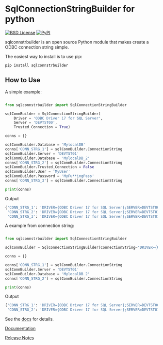# SqlConnectionStringBuilder for python

[![BSD License](https://img.shields.io/badge/License-BSD%203--Clause-blue.svg?style=flat-square)](https://opensource.org/licenses/BSD-3-Clause)
[![PyPI](https://img.shields.io/pypi/v/sqlconnstrbuilder?color=brightgreen)](https://pypi.org/project/sqlconnstrbuilder/1.0.4/)




sqlconnstrbuilder is an open source Python module that makes create a ODBC connection string simple.

The easiest way to install is to use pip:

    pip install sqlconnstrbuilder

## How to Use

A simple example:

``` Python

from sqlconnstrbuilder import SqlConnectionStringBuilder

sqlConnBuilder = SqlConnectionStringBuilder(
    Driver = 'ODBC Driver 17 for SQL Server',
    Server = 'DEVTST00',
    Trusted_Connection = True)

conns = {}

sqlConnBuilder.Database = 'MylocalDB'
conns['CONN_STRG_1'] = sqlConnBuilder.ConnectionString
sqlConnBuilder.Server = 'DEVTST01'
sqlConnBuilder.Database = 'MylocalDB_2'
conns['CONN_STRG_2'] = sqlConnBuilder.ConnectionString
sqlConnBuilder.Trusted_Connection = False
sqlConnBuilder.User = 'MyUser'
sqlConnBuilder.Password = 'MyFu**ingPass'
conns['CONN_STRG_3'] = sqlConnBuilder.ConnectionString

print(conns)
``` 

Output

```bash
{'CONN_STRG_1': 'DRIVER={ODBC Driver 17 for SQL Server};SERVER=DEVTST00;DATABASE=MylocalDB;TRUSTED_CONNECTION=YES',
 'CONN_STRG_2': 'DRIVER={ODBC Driver 17 for SQL Server};SERVER=DEVTST01;DATABASE=MylocalDB_2;TRUSTED_CONNECTION=YES',
 'CONN_STRG_3': 'DRIVER={ODBC Driver 17 for SQL Server};SERVER=DEVTST01;DATABASE=MylocalDB_2;UID=MyUser;PWD=MyFu**ingPass'}
```

A example from connection string:

``` Python

from sqlconnstrbuilder import SqlConnectionStringBuilder

sqlConnBuilder = SqlConnectionStringBuilder(ConnectionString='DRIVER={ODBC Driver 17 for SQL Server};SERVER=DEVTST00;DATABASE=MylocalDB;TRUSTED_CONNECTION=YES')

conns = {}

conns['CONN_STRG_1'] = sqlConnBuilder.ConnectionString
sqlConnBuilder.Server = 'DEVTST01'
sqlConnBuilder.Database = 'MylocalDB_2'
conns['CONN_STRG_2'] = sqlConnBuilder.ConnectionString

print(conns)
``` 

Output

```bash
{'CONN_STRG_1': 'DRIVER={ODBC Driver 17 for SQL Server};SERVER=DEVTST00;DATABASE=MylocalDB;TRUSTED_CONNECTION=YES',
 'CONN_STRG_2': 'DRIVER={ODBC Driver 17 for SQL Server};SERVER=DEVTST01;DATABASE=MylocalDB_2;TRUSTED_CONNECTION=YES'}
```


See the [docs](https://github.com/cristozz/sqlconnectionstringbuilder/wiki/Install) for details.

[Documentation](https://github.com/cristozz/sqlconnectionstringbuilder/wiki)

[Release Notes](https://github.com/cristozz/sqlconnectionstringbuilder/releases)